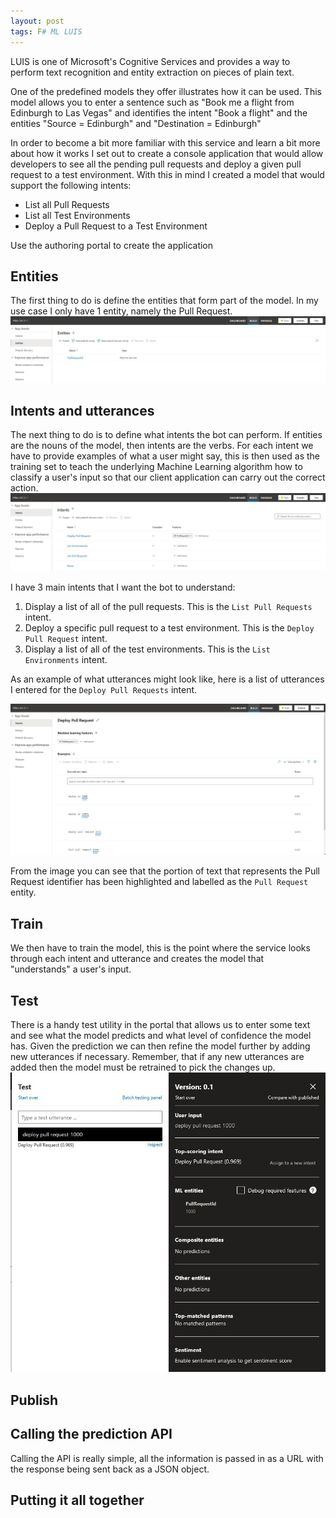 ```yaml
---
layout: post
tags: F# ML LUIS
---
```


LUIS is one of Microsoft's Cognitive Services and provides a way to perform text recognition and entity extraction on pieces of plain text.

One of the predefined models they offer illustrates how it can be used. This model allows you to enter a sentence such as "Book me a flight from Edinburgh to Las Vegas" and identifies the intent "Book a flight" and the entities "Source = Edinburgh" and "Destination = Edinburgh"

In order to become a bit more familiar with this service and learn a bit more about how it works I set out to create a console application that would allow developers to see all the pending pull requests and deploy a given pull request to a test environment.
With this in mind I created a model that would support the following intents:
 - List all Pull Requests
 - List all Test Environments
 - Deploy a Pull Request to a Test Environment


Use the authoring portal to create the application

## Entities
The first thing to do is define the entities that form part of the model. In my use case I only have 1 entity, namely the Pull Request.
![Entity Designer](/assets/images/posts/2020-08-11/luis-entities.jpg)

## Intents and utterances
The next thing to do is to define what intents the bot can perform. If entities are the nouns of the model, then intents are the verbs.
For each intent we have to provide examples of what a user might say, this is then used as the training set to teach the underlying Machine Learning algorithm how to
classify a user's input so that our client application can carry out the correct action.
![Intent Designer](/assets/images/posts/2020-08-11/luis-intents.jpg)

I have 3 main intents that I want the bot to understand:
1. Display a list of all of the pull requests. This is the `List Pull Requests` intent.
1. Deploy a specific pull request to a test environment. This is the `Deploy Pull Request` intent.
1. Display a list of all of the test environments. This is the `List Environments` intent.

As an example of what utterances might look like, here is a list of utterances I entered for the `Deploy Pull Requests` intent.

![Intent Utterance Designer](/assets/images/posts/2020-08-11/luis-utterances.jpg)

From the image you can see that the portion of text that represents the Pull Request identifier has been highlighted and labelled as the `Pull Request` entity.

## Train
We then have to train the model, this is the point where the service looks through each intent and utterance and creates the model that "understands" a user's input.

## Test
There is a handy test utility in the portal that allows us to enter some text and see what the model predicts and what level of confidence the model has. Given the prediction we can then refine the model further by adding new utterances if necessary.
Remember, that if any new utterances are added then the model must be retrained to pick the changes up.
![Test Tool](/assets/images/posts/2020-08-11/luis-test.jpg)

## Publish

## Calling the prediction API
Calling the API is really simple, all the information is passed in as a URL with the response being sent back as a JSON object.

## Putting it all together